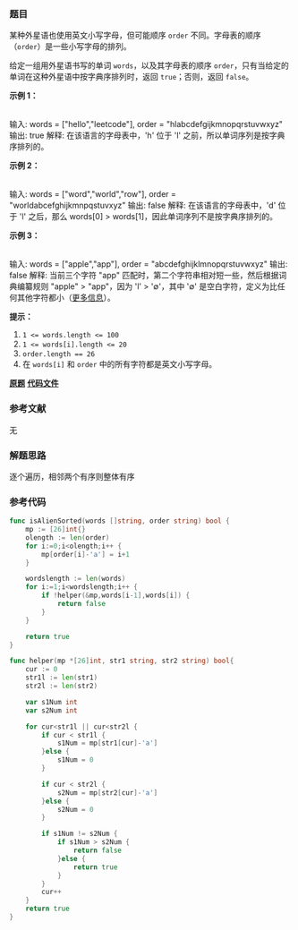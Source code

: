 ### 题目
某种外星语也使用英文小写字母，但可能顺序 `order` 不同。字母表的顺序（`order`）是一些小写字母的排列。

给定一组用外星语书写的单词 `words`，以及其字母表的顺序 `order`，只有当给定的单词在这种外星语中按字典序排列时，返回 `true`；否则，返回
`false`。



**示例 1：**


​    
    输入: words = ["hello","leetcode"], order = "hlabcdefgijkmnopqrstuvwxyz"
    输出: true
    解释: 在该语言的字母表中，'h' 位于 'l' 之前，所以单词序列是按字典序排列的。

**示例 2：**


​    
    输入: words = ["word","world","row"], order = "worldabcefghijkmnpqstuvxyz"
    输出: false
    解释: 在该语言的字母表中，'d' 位于 'l' 之后，那么 words[0] > words[1]，因此单词序列不是按字典序排列的。

**示例 3：**


​    
    输入: words = ["apple","app"], order = "abcdefghijklmnopqrstuvwxyz"
    输出: false
    解释: 当前三个字符 "app" 匹配时，第二个字符串相对短一些，然后根据词典编纂规则 "apple" > "app"，因为 'l' > '∅'，其中 '∅' 是空白字符，定义为比任何其他字符都小（[更多信息](https://baike.baidu.com/item/%E5%AD%97%E5%85%B8%E5%BA%8F)）。




**提示：**

  1. `1 <= words.length <= 100`
  2. `1 <= words[i].length <= 20`
  3. `order.length == 26`
  4. 在 `words[i]` 和 `order` 中的所有字符都是英文小写字母。

 **[原题](https://leetcode-cn.com/problems/verifying-an-alien-dictionary/)**    **[代码文件]()**


### 参考文献
无

### 解题思路

逐个遍历，相邻两个有序则整体有序


### 参考代码

```go
func isAlienSorted(words []string, order string) bool {
	mp := [26]int{}
	olength := len(order)
	for i:=0;i<olength;i++ {
		mp[order[i]-'a'] = i+1
	}

	wordslength := len(words)
	for i:=1;i<wordslength;i++ {
		if !helper(&mp,words[i-1],words[i]) {
			return false
		}
	}

	return true
}

func helper(mp *[26]int, str1 string, str2 string) bool{
	cur := 0
	str1l := len(str1)
	str2l := len(str2)

	var s1Num int
	var s2Num int

	for cur<str1l || cur<str2l {
		if cur < str1l {
			s1Num = mp[str1[cur]-'a']
		}else {
			s1Num = 0
		}

		if cur < str2l {
			s2Num = mp[str2[cur]-'a']
		}else {
			s2Num = 0
		}

		if s1Num != s2Num {
			if s1Num > s2Num {
				return false
			}else {
				return true
			}
		}
		cur++
	}
	return true
}

```




